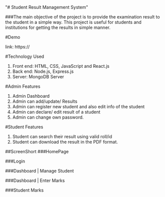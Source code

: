 "# Student Result Management System"

###The main objective of the project is to provide the examination result to the student in a simple way. This project is useful for students and institutions for getting the results in simple manner.

#Demo

link: https://

#Technology Used
1. Front end: HTML, CSS, JavaScript and React.js
2. Back end: Node.js, Express.js
3. Server: MongoDB Server

#Admin Features
1. Admin Dashboard
2. Admin can add/update/ Results
3. Admin can register new student and also edit info of the student
4. Admin can declare/ edit result of a student
5. Admin can change own password.

#Student Features
1. Student can search their result using valid roll/id
2. Student can download the result in the PDF format.

##ScreenShort
###HomePage

###Login

###Dashboard | Manage Student

###Dashboard | Enter Marks

###Student Marks